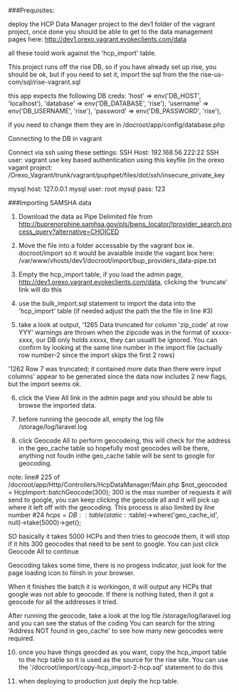 

###Prequisites: 

deploy the HCP Data Manager project to the dev1 folder of the vagrant project, once done you should be able to get to the data management pages here:
http://dev1.orexo.vagrant.evokeclients.com/data

all these toold work against the 'hcp_import' table.

This project runs off the rise DB, so if you have already set up rise, you should be ok, but if you need to set it, import the sql from the the rise-us-com/sql/rise-vagrant.sql 

this app expects the following DB creds:
            'host'      => env('DB_HOST', 'localhost'),
            'database'  => env('DB_DATABASE', 'rise'),
            'username'  => env('DB_USERNAME', 'rise'),
            'password'  => env('DB_PASSWORD', 'rise'),

if you need to change them they are in /docroot/app/config/database.php

Connecting to the DB in vagrant

Connect via ssh using these settings:
SSH Host: 192.168.56.222:22
SSH user: vagrant
use key based authentication using this keyfile (in the orexo vagant project:
/Orexo_Vagrant/trunk/vagrant/puphpet/files/dot/ssh/insecure_private_key

mysql host: 127.0.0.1
mysql user: root
mysql pass: 123


###Importing SAMSHA data

1. Download the data as Pipe Delimited file from
http://buprenorphine.samhsa.gov/pls/bwns_locator/!provider_search.process_query?alternative=CHOICED

2. Move the file into a folder accessable by the vagrant box
ie. docroot/import so it would be avaialble inside the vagant box
here: /var/www/vhosts/dev1/docroot/import/bup_providers_data-pipe.txt

3. Empty the hcp_import table, if you load the admin page, http://dev1.orexo.vagrant.evokeclients.com/data, clicking the 'truncate' link will do this 

4. use the bulk_import.sql statement to import the data into the 'hcp_import' table (if needed adjust the path the the file in line #3)

5. take a look at output, '1265 Data truncated for column 'zip_code' at row YYY' warnings are thrown when the zipcode was in the format of xxxxx-xxxx, our DB only holds xxxxx, they can usuallt be ignored. You can confirm by looking at the same line number in the import file (actually row number-2 since the import skips the first 2 rows)
 
'1262 Row 7 was truncated; it contained more data than there were input columns' appear to be generated since the data now includes 2 new flags, but the import seems ok.

6. click the View All link in the admin page and you should be able to browse the imported data.

8. before running the geocode all, empty the log file /storage/log/laravel.log 

9. click Geocode All to perform geocodeing, this will check for the address in the geo_cache table so hopefully most geocodes will be there, anything not foudn inthe geo_cache table will be sent to google for geocoding.

note: line# 225 of /docroot/app/Http/Controllers/HcpDataManager/Main.php
$not_geocoded =  HcpImport::batchGeocode(300); 
300 is the max number of requests it will send to google, you can keep clicking the geocode all and it will pick up where it left off with the geocoding.
This process is also limited by line number #24
$hcps = DB::table(static::$table)->where('geo_cache_id', null)->take(5000)->get();

SO basically it takes 5000 HCPs and then tries to geocode them, it will stop if it hits 300 geocodes that need to be sent to google.
You can just click Geocode All to continue

Geocoding takes some time, there is no progess indicator, just look for the page loading icon to fiinsh in your browser.

When it finishes the batch it is workingon, it will output any HCPs that google was not able to geocode.
If there is nothing listed, then it got a geocode for all the addresses it tried.

After running the geocode, take a look at the log file /storage/log/laravel.log and you can see the status of the coding
You can search for the string 'Address NOT found in geo_cache' to see how many new geocodes were required.

10. once you have things geocded as you want, copy the hcp_import table to the hcp table so it is used as the source for the rise site.
You can use the '/docroot/import/copy-hcp_import-2-hcp.sql' statement to do this

11. when deploying to production just deply the hcp table.

